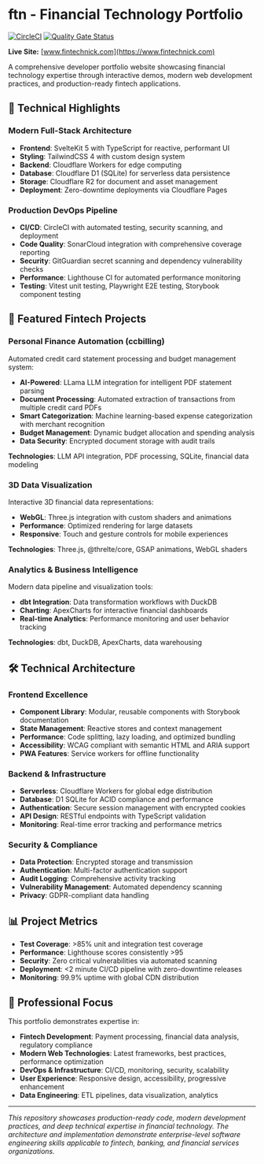 # ftn - Financial Technology Portfolio

[![CircleCI](https://circleci.com/gh/nickbrett/ftn.svg?style=shield)](https://circleci.com/gh/nickbrett/ftn)
[![Quality Gate Status](https://sonarcloud.io/api/project_badges/measure?project=nickbrett1_bem&metric=alert_status)](https://sonarcloud.io/summary/new_code?id=nickbrett1_bem)

**Live Site:** [www.fintechnick.com](https://www.fintechnick.com)

A comprehensive developer portfolio website showcasing financial technology expertise through interactive demos, modern web development practices, and production-ready fintech applications.

## 🚀 Technical Highlights

### **Modern Full-Stack Architecture**
- **Frontend**: SvelteKit 5 with TypeScript for reactive, performant UI
- **Styling**: TailwindCSS 4 with custom design system
- **Backend**: Cloudflare Workers for edge computing
- **Database**: Cloudflare D1 (SQLite) for serverless data persistence
- **Storage**: Cloudflare R2 for document and asset management
- **Deployment**: Zero-downtime deployments via Cloudflare Pages

### **Production DevOps Pipeline**
- **CI/CD**: CircleCI with automated testing, security scanning, and deployment
- **Code Quality**: SonarCloud integration with comprehensive coverage reporting
- **Security**: GitGuardian secret scanning and dependency vulnerability checks
- **Performance**: Lighthouse CI for automated performance monitoring
- **Testing**: Vitest unit testing, Playwright E2E testing, Storybook component testing

## 💼 Featured Fintech Projects

### **Personal Finance Automation (ccbilling)**
Automated credit card statement processing and budget management system:
- **AI-Powered**: LLama LLM integration for intelligent PDF statement parsing
- **Document Processing**: Automated extraction of transactions from multiple credit card PDFs
- **Smart Categorization**: Machine learning-based expense categorization with merchant recognition
- **Budget Management**: Dynamic budget allocation and spending analysis
- **Data Security**: Encrypted document storage with audit trails

**Technologies**: LLM API integration, PDF processing, SQLite, financial data modeling

### **3D Data Visualization**
Interactive 3D financial data representations:
- **WebGL**: Three.js integration with custom shaders and animations
- **Performance**: Optimized rendering for large datasets
- **Responsive**: Touch and gesture controls for mobile experiences

**Technologies**: Three.js, @threlte/core, GSAP animations, WebGL shaders

### **Analytics & Business Intelligence**
Modern data pipeline and visualization tools:
- **dbt Integration**: Data transformation workflows with DuckDB
- **Charting**: ApexCharts for interactive financial dashboards
- **Real-time Analytics**: Performance monitoring and user behavior tracking

**Technologies**: dbt, DuckDB, ApexCharts, data warehousing

## 🛠 Technical Architecture

### **Frontend Excellence**
- **Component Library**: Modular, reusable components with Storybook documentation
- **State Management**: Reactive stores and context management
- **Performance**: Code splitting, lazy loading, and optimized bundling
- **Accessibility**: WCAG compliant with semantic HTML and ARIA support
- **PWA Features**: Service workers for offline functionality

### **Backend & Infrastructure**
- **Serverless**: Cloudflare Workers for global edge distribution
- **Database**: D1 SQLite for ACID compliance and performance
- **Authentication**: Secure session management with encrypted cookies
- **API Design**: RESTful endpoints with TypeScript validation
- **Monitoring**: Real-time error tracking and performance metrics

### **Security & Compliance**
- **Data Protection**: Encrypted storage and transmission
- **Authentication**: Multi-factor authentication support
- **Audit Logging**: Comprehensive activity tracking
- **Vulnerability Management**: Automated dependency scanning
- **Privacy**: GDPR-compliant data handling

## 📊 Project Metrics

- **Test Coverage**: >85% unit and integration test coverage
- **Performance**: Lighthouse scores consistently >95
- **Security**: Zero critical vulnerabilities via automated scanning
- **Deployment**: <2 minute CI/CD pipeline with zero-downtime releases
- **Monitoring**: 99.9% uptime with global CDN distribution

## 🎯 Professional Focus

This portfolio demonstrates expertise in:
- **Fintech Development**: Payment processing, financial data analysis, regulatory compliance
- **Modern Web Technologies**: Latest frameworks, best practices, performance optimization
- **DevOps & Infrastructure**: CI/CD, monitoring, security, scalability
- **User Experience**: Responsive design, accessibility, progressive enhancement
- **Data Engineering**: ETL pipelines, data visualization, analytics

---

*This repository showcases production-ready code, modern development practices, and deep technical expertise in financial technology. The architecture and implementation demonstrate enterprise-level software engineering skills applicable to fintech, banking, and financial services organizations.*
